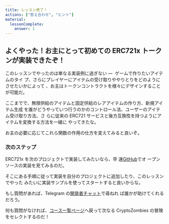 ```yaml
---
title: レッスン修了！
actions: ["答え合わせ", "ヒント"]
material:
  lessonComplete:
    answer: 1
---
```


## よくやった！お主にとって初めての ERC721x トークンが実装できたぞ！

このレッスンでやったのは単なる実装例に過ぎない —  ゲームで作りたいアイテムのタイ
プ、さらにプレイヤーにアイテムの受け取りややりとりをどのようにさせたいかによって
、お主はトークンコントラクトを様々にデザインすることが可能だ。

ここまでで、無限供給のアイテムと固定供給のレアアイテムの作り方、新規アイテム生成
を誰がどうやっていつ行うのかのコントロール法、ユーザーのアイテム受け取り方法、さ
らに従来の ERC721 サービスと後方互換性を持つようにアイテムを変換する方法を一緒に
やってきたな。

お主の必要に応じてこれら関数の作用の仕方を変えてみると良いぞ。

### 次のステップ

ERC721x を次のプロジェクトで実装してみたいなら、早
速<a href="https://github.com/loomnetwork/erc721x" target=_blank>GitHub</a>でオ
ープンソースの実装を見てみるのだ。

そこにある手順に従って実装を自分のプロジェクトに追加したり、このレッスンでやった
みたいに実装サンプルを使ってスタートすると良いからな。

もし質問があれば、Telegram
の<a href="https://t.me/loomnetworkdev" target=_blank>開発者チャット</a>で尋ねれ
ば誰かが助けてくれるだろう。

何も質問がなければ、<a href="/course">コース一覧ページ</a>へ戻って次なる
CryptoZombies の冒険をセレクトするのだ！
